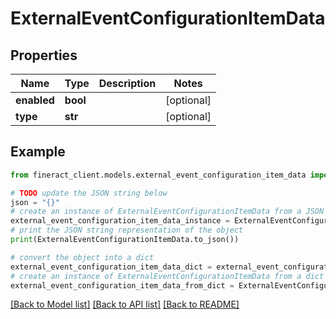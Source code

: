 # ExternalEventConfigurationItemData


## Properties

Name | Type | Description | Notes
------------ | ------------- | ------------- | -------------
**enabled** | **bool** |  | [optional] 
**type** | **str** |  | [optional] 

## Example

```python
from fineract_client.models.external_event_configuration_item_data import ExternalEventConfigurationItemData

# TODO update the JSON string below
json = "{}"
# create an instance of ExternalEventConfigurationItemData from a JSON string
external_event_configuration_item_data_instance = ExternalEventConfigurationItemData.from_json(json)
# print the JSON string representation of the object
print(ExternalEventConfigurationItemData.to_json())

# convert the object into a dict
external_event_configuration_item_data_dict = external_event_configuration_item_data_instance.to_dict()
# create an instance of ExternalEventConfigurationItemData from a dict
external_event_configuration_item_data_from_dict = ExternalEventConfigurationItemData.from_dict(external_event_configuration_item_data_dict)
```
[[Back to Model list]](../README.md#documentation-for-models) [[Back to API list]](../README.md#documentation-for-api-endpoints) [[Back to README]](../README.md)


